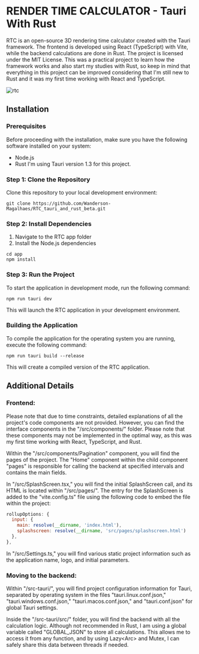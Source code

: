 # RENDER TIME CALCULATOR - Tauri With Rust
RTC is an open-source 3D rendering time calculator created with the Tauri framework. The frontend is developed using React (TypeScript) with Vite, while the backend calculations are done in Rust. The project is licensed under the MIT License.
This was a practical project to learn how the framework works and also start my studies with Rust, so keep in mind that everything in this project can be improved considering that I'm still new to Rust and it was my first time working with React and TypeScript.

![rtc](https://github.com/Wanderson-Magalhaes/MyApp_Avalonia_Test/assets/60605512/e6a6a739-5c74-457c-adfa-387565ac94e4)

## Installation

### Prerequisites

Before proceeding with the installation, make sure you have the following software installed on your system:

- Node.js
- Rust
I'm using Tauri version 1.3 for this project.

### Step 1: Clone the Repository

Clone this repository to your local development environment:

```shell
git clone https://github.com/Wanderson-Magalhaes/RTC_tauri_and_rust_beta.git
```

### Step 2: Install Dependencies
1) Navigate to the RTC app folder
2) Install the Node.js dependencies
```shell
cd app 
npm install
```

### Step 3: Run the Project
To start the application in development mode, run the following command:
```shell
npm run tauri dev
```
This will launch the RTC application in your development environment.

### Building the Application
To compile the application for the operating system you are running, execute the following command:
```shell
npm run tauri build --release
```
This will create a compiled version of the RTC application.


## Additional Details
### Frontend:
Please note that due to time constraints, detailed explanations of all the project's code components are not provided. However, you can find the interface components in the "/src/components/" folder. Please note that these components may not be implemented in the optimal way, as this was my first time working with React, TypeScript, and Rust.

Within the "/src/components/Pagination" component, you will find the pages of the project. The "Home" component within the child component "pages" is responsible for calling the backend at specified intervals and contains the main fields.

In "/src/SplashScreen.tsx," you will find the initial SplashScreen call, and its HTML is located within "/src/pages/". The entry for the SplashScreen is added to the "vite.config.ts" file using the following code to embed the file within the project:

```javascript
rollupOptions: {
  input: {
    main: resolve(__dirname, 'index.html'),
    splashscreen: resolve(__dirname, 'src/pages/splashscreen.html')
  },
},
```

In "/src/Settings.ts," you will find various static project information such as the application name, logo, and initial parameters.

### Moving to the backend:

Within "/src-tauri/", you will find project configuration information for Tauri, separated by operating system in the files "tauri.linux.conf.json," "tauri.windows.conf.json," "tauri.macos.conf.json," and "tauri.conf.json" for global Tauri settings.

Inside the "/src-tauri/src/" folder, you will find the backend with all the calculation logic. Although not recommended in Rust, I am using a global variable called "GLOBAL_JSON" to store all calculations. This allows me to access it from any function, and by using Lazy<Arc<GlobalJson>> and Mutex, I can safely share this data between threads if needed.



